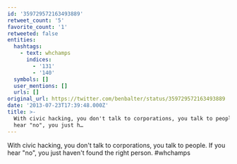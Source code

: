 ```yaml
---
id: '359729572163493889'
retweet_count: '5'
favorite_count: '1'
retweeted: false
entities:
  hashtags:
    - text: whchamps
      indices:
        - '131'
        - '140'
  symbols: []
  user_mentions: []
  urls: []
original_url: https://twitter.com/benbalter/status/359729572163493889
date: '2013-07-23T17:39:48.000Z'
title: >-
  With civic hacking, you don't talk to corporations, you talk to people. If you
  hear "no", you just h…
---
```


With civic hacking, you don't talk to corporations, you talk to people. If you hear "no", you just haven't found the right person. #whchamps